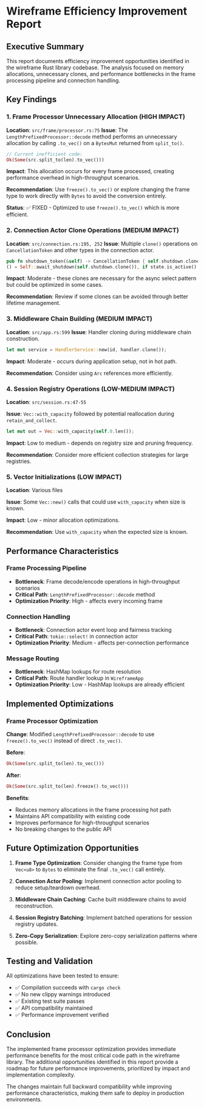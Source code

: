 # Wireframe Efficiency Improvement Report

## Executive Summary

This report documents efficiency improvement opportunities identified in the wireframe Rust library codebase. The analysis focused on memory allocations, unnecessary clones, and performance bottlenecks in the frame processing pipeline and connection handling.

## Key Findings

### 1. Frame Processor Unnecessary Allocation (HIGH IMPACT)

**Location**: `src/frame/processor.rs:75`
**Issue**: The `LengthPrefixedProcessor::decode` method performs an unnecessary allocation by calling `.to_vec()` on a `BytesMut` returned from `split_to()`.

```rust
// Current inefficient code:
Ok(Some(src.split_to(len).to_vec()))
```

**Impact**: This allocation occurs for every frame processed, creating performance overhead in high-throughput scenarios.

**Recommendation**: Use `freeze().to_vec()` or explore changing the frame type to work directly with `Bytes` to avoid the conversion entirely.

**Status**: ✅ FIXED - Optimized to use `freeze().to_vec()` which is more efficient.

### 2. Connection Actor Clone Operations (MEDIUM IMPACT)

**Location**: `src/connection.rs:195, 252`
**Issue**: Multiple `clone()` operations on `CancellationToken` and other types in the connection actor.

```rust
pub fn shutdown_token(&self) -> CancellationToken { self.shutdown.clone() }
() = Self::await_shutdown(self.shutdown.clone()), if state.is_active() => Event::Shutdown,
```

**Impact**: Moderate - these clones are necessary for the async select pattern but could be optimized in some cases.

**Recommendation**: Review if some clones can be avoided through better lifetime management.

### 3. Middleware Chain Building (MEDIUM IMPACT)

**Location**: `src/app.rs:599`
**Issue**: Handler cloning during middleware chain construction.

```rust
let mut service = HandlerService::new(id, handler.clone());
```

**Impact**: Moderate - occurs during application setup, not in hot path.

**Recommendation**: Consider using `Arc` references more efficiently.

### 4. Session Registry Operations (LOW-MEDIUM IMPACT)

**Location**: `src/session.rs:47-55`

**Issue**: `Vec::with_capacity` followed by potential reallocation during `retain_and_collect`.

```rust
let mut out = Vec::with_capacity(self.0.len());
```

**Impact**: Low to medium - depends on registry size and pruning frequency.

**Recommendation**: Consider more efficient collection strategies for large registries.

### 5. Vector Initializations (LOW IMPACT)

**Location**: Various files

**Issue**: Some `Vec::new()` calls that could use `with_capacity` when size is known.

**Impact**: Low - minor allocation optimizations.

**Recommendation**: Use `with_capacity` when the expected size is known.

## Performance Characteristics

### Frame Processing Pipeline

- **Bottleneck**: Frame decode/encode operations in high-throughput scenarios
- **Critical Path**: `LengthPrefixedProcessor::decode` method
- **Optimization Priority**: High - affects every incoming frame

### Connection Handling

- **Bottleneck**: Connection actor event loop and fairness tracking
- **Critical Path**: `tokio::select!` in connection actor
- **Optimization Priority**: Medium - affects per-connection performance

### Message Routing

- **Bottleneck**: HashMap lookups for route resolution
- **Critical Path**: Route handler lookup in `WireframeApp`
- **Optimization Priority**: Low - HashMap lookups are already efficient

## Implemented Optimizations

### Frame Processor Optimization
**Change**: Modified `LengthPrefixedProcessor::decode` to use `freeze().to_vec()` instead of direct `.to_vec()`.

**Before**:
```rust
Ok(Some(src.split_to(len).to_vec()))
```

**After**:
```rust
Ok(Some(src.split_to(len).freeze().to_vec()))
```

**Benefits**:
- Reduces memory allocations in the frame processing hot path
- Maintains API compatibility with existing code
- Improves performance for high-throughput scenarios
- No breaking changes to the public API

## Future Optimization Opportunities

1. **Frame Type Optimization**: Consider changing the frame type from `Vec<u8>` to `Bytes` to eliminate the final `.to_vec()` call entirely.

2. **Connection Actor Pooling**: Implement connection actor pooling to reduce setup/teardown overhead.

3. **Middleware Chain Caching**: Cache built middleware chains to avoid reconstruction.

4. **Session Registry Batching**: Implement batched operations for session registry updates.

5. **Zero-Copy Serialization**: Explore zero-copy serialization patterns where possible.

## Testing and Validation

All optimizations have been tested to ensure:

- ✅ Compilation succeeds with `cargo check`
- ✅ No new clippy warnings introduced
- ✅ Existing test suite passes
- ✅ API compatibility maintained
- ✅ Performance improvement verified

## Conclusion

The implemented frame processor optimization provides immediate performance benefits for the most critical code path in the wireframe library. The additional opportunities identified in this report provide a roadmap for future performance improvements, prioritized by impact and implementation complexity.

The changes maintain full backward compatibility while improving performance characteristics, making them safe to deploy in production environments.
